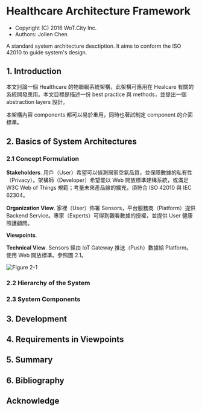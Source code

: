 # Healthcare Architecture Framework

* Copyright (C) 2016 WoT.City Inc.
* Authors: Jollen Chen

A standard system architecture desctiption. It aims to conform the ISO 42010 to guide system's design.

## 1. Introduction

本文討論一個 Healthcare 的物聯網系統架構，此架構可應用在 Healcare 有關的系統開發應用。本文目標是描述一份 best practice 與 methods，並提出一個 abstraction layers 設計。

本架構內容 components 都可以易於重用，同時也著試制定 component 的介面標準。

## 2. Basics of System Architectures

### 2.1 Concept Formulation

**Stakeholders**. 用戶（User）希望可以偵測居家空氣品質，並保障數據的私有性（Privacy）。架構師（Developer）希望能以 Web 開放標準建構系統，或滿足 W3C Web of Things 規範；考量未來產品線的擴充，須符合 ISO 42010 與 IEC 62304。

**Organization View**. 家裡（User）佈署 Sensors，平台服務商（Platform）提供 Backend Service。專家（Experts）可得到觀看數據的授權，並提供 User 健康照護顧問。

**Viewpoints**.

**Technical View**. Sensors 經由 IoT Gateway 推送（Push）數據給 Platform。使用 Web 開放標準。參照圖 2.1。

![Figure 2-1](https://wotcity.com/images/block/coap-lwm2m.png)



### 2.2 Hierarchy of the System
### 2.3 System Components

## 3. Development

## 4. Requirements in Viewpoints

## 5. Summary

## 6. Bibliography

## Acknowledge


